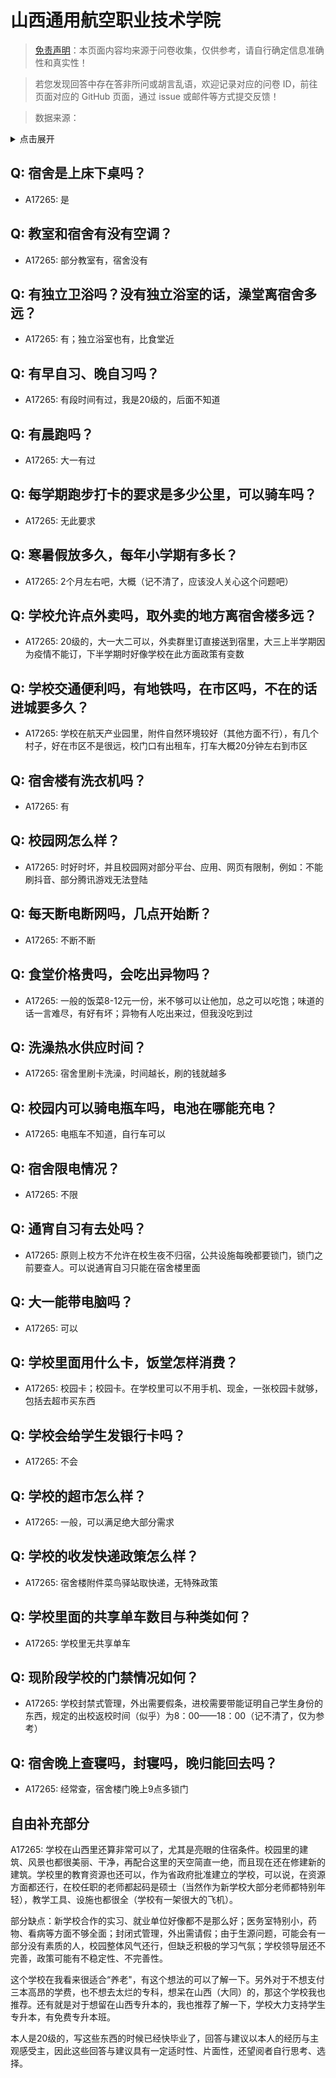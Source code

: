 # 山西通用航空职业技术学院

> [免责声明](https://colleges.chat/#_3)：本页面内容均来源于问卷收集，仅供参考，请自行确定信息准确性和真实性！

> 若您发现回答中存在答非所问或胡言乱语，欢迎记录对应的问卷 ID，前往页面对应的 GitHub 页面，通过 issue 或邮件等方式提交反馈！

> 数据来源：

<details><summary>点击展开</summary>
<ul>
<li>A17265: 匿名 (2023 年 05 月)</li>
</ul>
</details>

## Q: 宿舍是上床下桌吗？

- A17265: 是

## Q: 教室和宿舍有没有空调？

- A17265: 部分教室有，宿舍没有

## Q: 有独立卫浴吗？没有独立浴室的话，澡堂离宿舍多远？

- A17265: 有；独立浴室也有，比食堂近

## Q: 有早自习、晚自习吗？

- A17265: 有段时间有过，我是20级的，后面不知道

## Q: 有晨跑吗？

- A17265: 大一有过

## Q: 每学期跑步打卡的要求是多少公里，可以骑车吗？

- A17265: 无此要求

## Q: 寒暑假放多久，每年小学期有多长？

- A17265: 2个月左右吧，大概（记不清了，应该没人关心这个问题吧）

## Q: 学校允许点外卖吗，取外卖的地方离宿舍楼多远？

- A17265: 20级的，大一大二可以，外卖群里订直接送到宿里，大三上半学期因为疫情不能订，下半学期时好像学校在此方面政策有变数

## Q: 学校交通便利吗，有地铁吗，在市区吗，不在的话进城要多久？

- A17265: 学校在航天产业园里，附件自然环境较好（其他方面不行），有几个村子，好在市区不是很远，校门口有出租车，打车大概20分钟左右到市区

## Q: 宿舍楼有洗衣机吗？

- A17265: 有

## Q: 校园网怎么样？

- A17265: 时好时坏，并且校园网对部分平台、应用、网页有限制，例如：不能刷抖音、部分腾讯游戏无法登陆

## Q: 每天断电断网吗，几点开始断？

- A17265: 不断不断

## Q: 食堂价格贵吗，会吃出异物吗？

- A17265: 一般的饭菜8-12元一份，米不够可以让他加，总之可以吃饱；味道的话一言难尽，有好有坏；异物有人吃出来过，但我没吃到过

## Q: 洗澡热水供应时间？

- A17265: 宿舍里刷卡洗澡，时间越长，刷的钱就越多

## Q: 校园内可以骑电瓶车吗，电池在哪能充电？

- A17265: 电瓶车不知道，自行车可以

## Q: 宿舍限电情况？

- A17265: 不限

## Q: 通宵自习有去处吗？

- A17265: 原则上校方不允许在校生夜不归宿，公共设施每晚都要锁门，锁门之前要查人。可以说通宵自习只能在宿舍楼里面

## Q: 大一能带电脑吗？

- A17265: 可以

## Q: 学校里面用什么卡，饭堂怎样消费？

- A17265: 校园卡；校园卡。在学校里可以不用手机、现金，一张校园卡就够，包括去超市买东西

## Q: 学校会给学生发银行卡吗？

- A17265: 不会

## Q: 学校的超市怎么样？

- A17265: 一般，可以满足绝大部分需求

## Q: 学校的收发快递政策怎么样？

- A17265: 宿舍楼附件菜鸟驿站取快递，无特殊政策

## Q: 学校里面的共享单车数目与种类如何？

- A17265: 学校里无共享单车

## Q: 现阶段学校的门禁情况如何？

- A17265: 学校封禁式管理，外出需要假条，进校需要带能证明自己学生身份的东西，规定的出校返校时间（似乎）为8：00——18：00（记不清了，仅为参考）

## Q: 宿舍晚上查寝吗，封寝吗，晚归能回去吗？

- A17265: 经常查，宿舍楼门晚上9点多锁门

## 自由补充部分

A17265: 学校在山西里还算非常可以了，尤其是亮眼的住宿条件。校园里的建筑、风景也都很美丽、干净，再配合这里的天空简直一绝，而且现在还在修建新的建筑。学校里的教育资源也还可以，作为省政府批准建立的学校，可以说，在资源方面都还行，在校任职的老师都起码是硕士（当然作为新学校大部分老师都特别年轻），教学工具、设施也都很全（学校有一架很大的飞机）。

部分缺点：新学校合作的实习、就业单位好像都不是那么好；医务室特别小，药物、看病等方面不够全面；封闭式管理，外出需请假；由于生源问题，可能会有一部分没有素质的人，校园整体风气还行，但缺乏积极的学习气氛；学校领导层还不完善，政策可能有不稳定性、不完善性。

这个学校在我看来很适合“养老"，有这个想法的可以了解一下。另外对于不想支付三本高昂的学费，也不想去太烂的专科，想呆在山西（大同）的，那这个学校我也推荐。还有就是对于想留在山西专升本的，我也推荐了解一下，学校大力支持学生专升本，有免费专升本班。

本人是20级的，写这些东西的时候已经快毕业了，回答与建议以本人的经历与主观感受主，因此这些回答与建议具有一定适时性、片面性，还望阅者自行思考、选择。